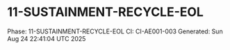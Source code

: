 # 11-SUSTAINMENT-RECYCLE-EOL
Phase: 11-SUSTAINMENT-RECYCLE-EOL
CI: CI-AE001-003
Generated: Sun Aug 24 22:41:04 UTC 2025
